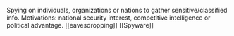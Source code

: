  Spying on individuals, organizations or nations to gather sensitive/classified info. Motivations: national security interest, competitive intelligence or political advantage.
[[eavesdropping]]
[[Spyware]]
